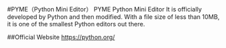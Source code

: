 #PYME（Python Mini Editor）
PYME Python Mini Editor It is officially developed by Python and then modified. With a file size of less than 10MB, it is one of the smallest Python editors out there.

##Official Website
https://python.org/
